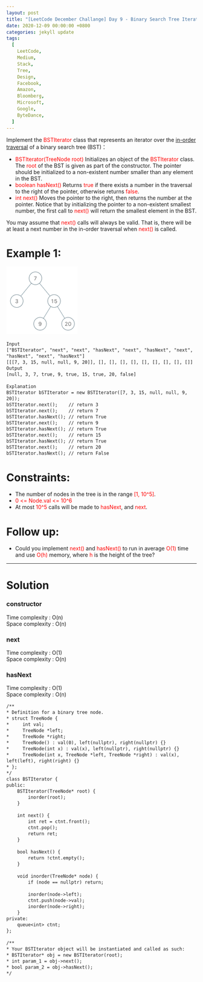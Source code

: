 ```yaml
---
layout: post
title: "[LeetCode December Challange] Day 9 - Binary Search Tree Iterator"
date: 2020-12-09 00:00:00 +0800
categories: jekyll update
tags:
  [
    LeetCode,
    Medium,
    Stack,
    Tree,
    Design,
    Facebook,
    Amazon,
    Bloomberg,
    Microsoft,
    Google,
    ByteDance,
  ]
---
```


Implement the <font color="red">BSTIterator</font> class that represents an iterator over the [in-order traversal](<https://en.wikipedia.org/wiki/Tree_traversal#In-order_(LNR)>) of a binary search tree (BST)：

- <font color="red">BSTIterator(TreeNode root)</font> Initializes an object of the <font color="red">BSTIterator</font> class. The <font color="red">root</font> of the BST is given as part of the constructor. The pointer should be initialized to a non-existent number smaller than any element in the BST.
- <font color="red">boolean hasNext()</font> Returns <font color="red">true</font> if there exists a number in the traversal to the right of the pointer, otherwise returns <font color="red">false</font>.
- <font color="red">int next()</font> Moves the pointer to the right, then returns the number at the pointer.
  Notice that by initializing the pointer to a non-existent smallest number, the first call to <font color="red">next()</font> will return the smallest element in the BST.

You may assume that <font color="red">next()</font> calls will always be valid. That is, there will be at least a next number in the in-order traversal when <font color="red">next()</font> is called.

# Example 1:

![](https://github.com/nshawn4675/nshawn4675.github.io/blob/master/_pic/173_ex1.png?raw=true)

    Input
    ["BSTIterator", "next", "next", "hasNext", "next", "hasNext", "next", "hasNext", "next", "hasNext"]
    [[[7, 3, 15, null, null, 9, 20]], [], [], [], [], [], [], [], [], []]
    Output
    [null, 3, 7, true, 9, true, 15, true, 20, false]

    Explanation
    BSTIterator bSTIterator = new BSTIterator([7, 3, 15, null, null, 9, 20]);
    bSTIterator.next();    // return 3
    bSTIterator.next();    // return 7
    bSTIterator.hasNext(); // return True
    bSTIterator.next();    // return 9
    bSTIterator.hasNext(); // return True
    bSTIterator.next();    // return 15
    bSTIterator.hasNext(); // return True
    bSTIterator.next();    // return 20
    bSTIterator.hasNext(); // return False

# Constraints:

- The number of nodes in the tree is in the range <font color="red">[1, 10^5]</font>.
- <font color="red">0 <= Node.val <= 10^6</font>
- At most <font color="red">10^5</font> calls will be made to <font color="red">hasNext</font>, and <font color="red">next</font>.

# Follow up:

- Could you implement <font color="red">next()</font> and <font color="red">hasNext()</font> to run in average <font color="red">O(1)</font> time and use <font color="red">O(h)</font> memory, where <font color="red">h</font> is the height of the tree?

---

# Solution

### constructor

Time complexity : O(n)  
Space complexity : O(n)

### next

Time complexity : O(1)  
Space complexity : O(n)

### hasNext

Time complexity : O(1)  
Space complexity : O(n)

    /**
    * Definition for a binary tree node.
    * struct TreeNode {
    *     int val;
    *     TreeNode *left;
    *     TreeNode *right;
    *     TreeNode() : val(0), left(nullptr), right(nullptr) {}
    *     TreeNode(int x) : val(x), left(nullptr), right(nullptr) {}
    *     TreeNode(int x, TreeNode *left, TreeNode *right) : val(x), left(left), right(right) {}
    * };
    */
    class BSTIterator {
    public:
        BSTIterator(TreeNode* root) {
            inorder(root);
        }

        int next() {
            int ret = ctnt.front();
            ctnt.pop();
            return ret;
        }

        bool hasNext() {
            return !ctnt.empty();
        }

        void inorder(TreeNode* node) {
            if (node == nullptr) return;

            inorder(node->left);
            ctnt.push(node->val);
            inorder(node->right);
        }
    private:
        queue<int> ctnt;
    };

    /**
    * Your BSTIterator object will be instantiated and called as such:
    * BSTIterator* obj = new BSTIterator(root);
    * int param_1 = obj->next();
    * bool param_2 = obj->hasNext();
    */
